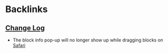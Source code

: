 
# Backlinks
## [Change Log](<Change Log.md>)
- The block info pop-up will no longer show up while dragging blocks on [Safari](<Safari.md>)

